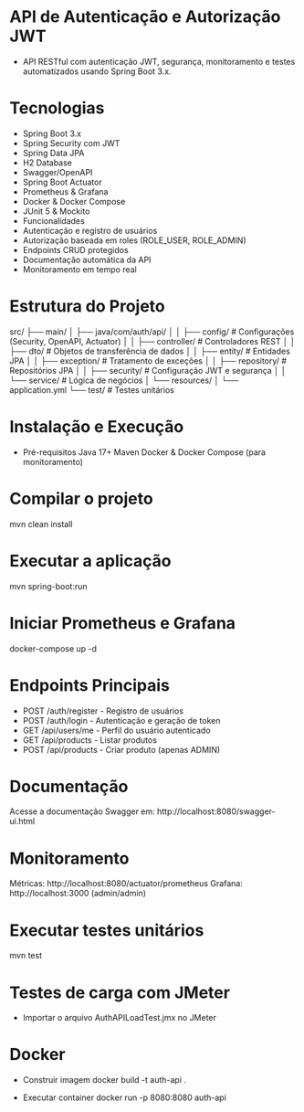 # API de Autenticação e Autorização JWT
- API RESTful com autenticação JWT, segurança, monitoramento e testes automatizados usando Spring Boot 3.x.

# Tecnologias
- Spring Boot 3.x
- Spring Security com JWT
- Spring Data JPA
- H2 Database
- Swagger/OpenAPI
- Spring Boot Actuator
- Prometheus & Grafana
- Docker & Docker Compose
- JUnit 5 & Mockito
- Funcionalidades
- Autenticação e registro de usuários
- Autorização baseada em roles (ROLE_USER, ROLE_ADMIN)
- Endpoints CRUD protegidos
- Documentação automática da API
- Monitoramento em tempo real

# Estrutura do Projeto
src/
├── main/
│   ├── java/com/auth/api/
│   │   ├── config/        # Configurações (Security, OpenAPI, Actuator)
│   │   ├── controller/    # Controladores REST
│   │   ├── dto/           # Objetos de transferência de dados
│   │   ├── entity/        # Entidades JPA
│   │   ├── exception/     # Tratamento de exceções
│   │   ├── repository/    # Repositórios JPA
│   │   ├── security/      # Configuração JWT e segurança
│   │   └── service/       # Lógica de negócios
│   └── resources/
│       └── application.yml
└── test/                  # Testes unitários

# Instalação e Execução
- Pré-requisitos
Java 17+
Maven
Docker & Docker Compose (para monitoramento)

# Compilar o projeto
mvn clean install

# Executar a aplicação
mvn spring-boot:run

# Iniciar Prometheus e Grafana
docker-compose up -d

# Endpoints Principais
- POST /auth/register - Registro de usuários
- POST /auth/login - Autenticação e geração de token
- GET /api/users/me - Perfil do usuário autenticado
- GET /api/products - Listar produtos
- POST /api/products - Criar produto (apenas ADMIN)

# Documentação
Acesse a documentação Swagger em: http://localhost:8080/swagger-ui.html

# Monitoramento
Métricas: http://localhost:8080/actuator/prometheus
Grafana: http://localhost:3000 (admin/admin)

# Executar testes unitários
mvn test

# Testes de carga com JMeter
- Importar o arquivo AuthAPILoadTest.jmx no JMeter

# Docker
- Construir imagem
docker build -t auth-api .

- Executar container
docker run -p 8080:8080 auth-api